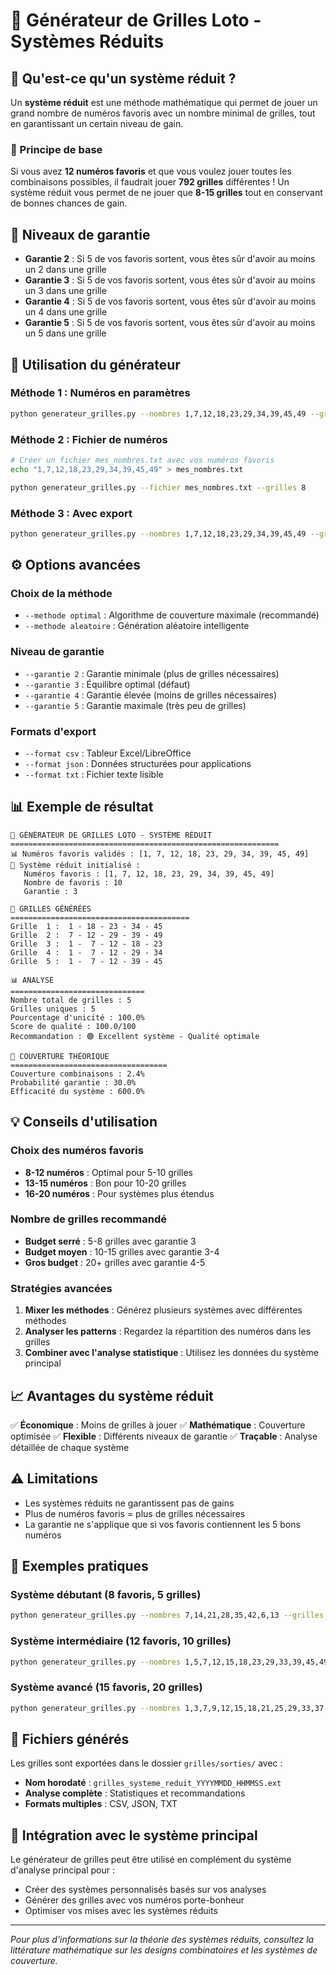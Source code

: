 # 🎯 Générateur de Grilles Loto - Systèmes Réduits

## 📖 Qu'est-ce qu'un système réduit ?

Un **système réduit** est une méthode mathématique qui permet de jouer un grand nombre de numéros favoris avec un nombre minimal de grilles, tout en garantissant un certain niveau de gain.

### 🎲 Principe de base

Si vous avez **12 numéros favoris** et que vous voulez jouer toutes les combinaisons possibles, il faudrait jouer **792 grilles** différentes ! Un système réduit vous permet de ne jouer que **8-15 grilles** tout en conservant de bonnes chances de gain.

## 🔢 Niveaux de garantie

- **Garantie 2** : Si 5 de vos favoris sortent, vous êtes sûr d'avoir au moins un 2 dans une grille
- **Garantie 3** : Si 5 de vos favoris sortent, vous êtes sûr d'avoir au moins un 3 dans une grille
- **Garantie 4** : Si 5 de vos favoris sortent, vous êtes sûr d'avoir au moins un 4 dans une grille
- **Garantie 5** : Si 5 de vos favoris sortent, vous êtes sûr d'avoir au moins un 5 dans une grille

## 🚀 Utilisation du générateur

### Méthode 1 : Numéros en paramètres
```bash
python generateur_grilles.py --nombres 1,7,12,18,23,29,34,39,45,49 --grilles 5
```

### Méthode 2 : Fichier de numéros
```bash
# Créer un fichier mes_nombres.txt avec vos numéros favoris
echo "1,7,12,18,23,29,34,39,45,49" > mes_nombres.txt

python generateur_grilles.py --fichier mes_nombres.txt --grilles 8
```

### Méthode 3 : Avec export
```bash
python generateur_grilles.py --nombres 1,7,12,18,23,29,34,39,45,49 --grilles 10 --export --format csv
```

## ⚙️ Options avancées

### Choix de la méthode
- `--methode optimal` : Algorithme de couverture maximale (recommandé)
- `--methode aleatoire` : Génération aléatoire intelligente

### Niveau de garantie
- `--garantie 2` : Garantie minimale (plus de grilles nécessaires)
- `--garantie 3` : Équilibre optimal (défaut)
- `--garantie 4` : Garantie élevée (moins de grilles nécessaires)
- `--garantie 5` : Garantie maximale (très peu de grilles)

### Formats d'export
- `--format csv` : Tableur Excel/LibreOffice
- `--format json` : Données structurées pour applications
- `--format txt` : Fichier texte lisible

## 📊 Exemple de résultat

```
🎯 GÉNÉRATEUR DE GRILLES LOTO - SYSTÈME RÉDUIT
============================================================
📊 Numéros favoris validés : [1, 7, 12, 18, 23, 29, 34, 39, 45, 49]
🎯 Système réduit initialisé :
   Numéros favoris : [1, 7, 12, 18, 23, 29, 34, 39, 45, 49]
   Nombre de favoris : 10
   Garantie : 3

🎲 GRILLES GÉNÉRÉES
========================================
Grille  1 :  1 - 18 - 23 - 34 - 45
Grille  2 :  7 - 12 - 29 - 39 - 49
Grille  3 :  1 -  7 - 12 - 18 - 23
Grille  4 :  1 -  7 - 12 - 29 - 34
Grille  5 :  1 -  7 - 12 - 39 - 45

📊 ANALYSE
==============================
Nombre total de grilles : 5
Grilles uniques : 5
Pourcentage d'unicité : 100.0%
Score de qualité : 100.0/100
Recommandation : 🟢 Excellent système - Qualité optimale

🎯 COUVERTURE THÉORIQUE
===================================
Couverture combinaisons : 2.4%
Probabilité garantie : 30.0%
Efficacité du système : 600.0%
```

## 💡 Conseils d'utilisation

### Choix des numéros favoris
- **8-12 numéros** : Optimal pour 5-10 grilles
- **13-15 numéros** : Bon pour 10-20 grilles  
- **16-20 numéros** : Pour systèmes plus étendus

### Nombre de grilles recommandé
- **Budget serré** : 5-8 grilles avec garantie 3
- **Budget moyen** : 10-15 grilles avec garantie 3-4
- **Gros budget** : 20+ grilles avec garantie 4-5

### Stratégies avancées
1. **Mixer les méthodes** : Générez plusieurs systèmes avec différentes méthodes
2. **Analyser les patterns** : Regardez la répartition des numéros dans les grilles
3. **Combiner avec l'analyse statistique** : Utilisez les données du système principal

## 📈 Avantages du système réduit

✅ **Économique** : Moins de grilles à jouer
✅ **Mathématique** : Couverture optimisée
✅ **Flexible** : Différents niveaux de garantie
✅ **Traçable** : Analyse détaillée de chaque système

## ⚠️ Limitations

- Les systèmes réduits ne garantissent pas de gains
- Plus de numéros favoris = plus de grilles nécessaires
- La garantie ne s'applique que si vos favoris contiennent les 5 bons numéros

## 🎯 Exemples pratiques

### Système débutant (8 favoris, 5 grilles)
```bash
python generateur_grilles.py --nombres 7,14,21,28,35,42,6,13 --grilles 5 --garantie 3
```

### Système intermédiaire (12 favoris, 10 grilles)
```bash
python generateur_grilles.py --nombres 1,5,7,12,15,18,23,29,33,39,45,49 --grilles 10 --garantie 3
```

### Système avancé (15 favoris, 20 grilles)
```bash
python generateur_grilles.py --nombres 1,3,7,9,12,15,18,21,25,29,33,37,41,45,49 --grilles 20 --garantie 4
```

## 📂 Fichiers générés

Les grilles sont exportées dans le dossier `grilles/sorties/` avec :
- **Nom horodaté** : `grilles_systeme_reduit_YYYYMMDD_HHMMSS.ext`
- **Analyse complète** : Statistiques et recommandations
- **Formats multiples** : CSV, JSON, TXT

## 🔗 Intégration avec le système principal

Le générateur de grilles peut être utilisé en complément du système d'analyse principal pour :
- Créer des systèmes personnalisés basés sur vos analyses
- Générer des grilles avec vos numéros porte-bonheur
- Optimiser vos mises avec les systèmes réduits

---

*Pour plus d'informations sur la théorie des systèmes réduits, consultez la littérature mathématique sur les designs combinatoires et les systèmes de couverture.*
